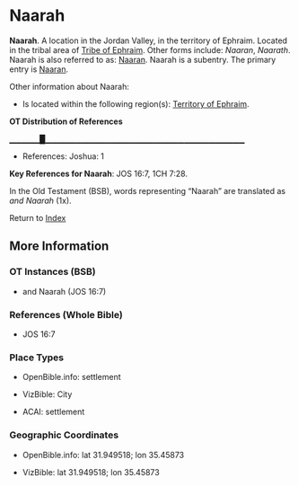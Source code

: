 # Naarah
**Naarah**. 
A location in the Jordan Valley, in the territory of Ephraim. 
Located in the tribal area of [Tribe of Ephraim](../../../groups/md/acai/Ephraim.md). 
Other forms include: 
*Naaran*, *Naarath*. 
Naarah is also referred to as: 
[Naaran](Naaran.md). 
Naarah is a subentry. The primary entry is 
[Naaran](Naaran.md). 




Other information about Naarah:


* Is located within the following region(s): 
[Territory of Ephraim](TerritoryOfEphraim.md). 


**OT Distribution of References**

▁▁▁▁▁█▁▁▁▁▁▁▁▁▁▁▁▁▁▁▁▁▁▁▁▁▁▁▁▁▁▁▁▁▁▁▁▁▁
* References: Joshua: 1



**Key References for Naarah**: 
JOS 16:7, 1CH 7:28. 


In the Old Testament (BSB), words representing “Naarah” are translated as 
*and Naarah* (1x). 




Return to [Index](00-Index.md)

## More Information

### OT Instances (BSB)

* and Naarah (JOS 16:7)



### References (Whole Bible)

* JOS 16:7


### Place Types

* OpenBible.info: settlement

* VizBible: City

* ACAI: settlement



### Geographic Coordinates

* OpenBible.info: lat 31.949518; lon 35.45873

* VizBible: lat 31.949518; lon 35.45873





